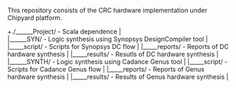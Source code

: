 This repository consists of the CRC hardware implementation under Chipyard platform.

+./______Project/                 - Scala dependence 
  |      
  |______SYN/                     - Logic synthesis using Synopsys DesignCompiler tool
  |      |_____script/            - Scripts for Synopsys DC flow
  |      |_____reports/           - Reports of DC hardware synthesis
  |      |_____results/           - Resutls of DC hardware synthesis
  |
  |______SYNTH/                   - Logic synthesis using Cadance Genus tool
  |      |_____script/            - Scripts for Cadance Genus flow
  |      |_____reports/           - Reports of Genus hardware synthesis
  |      |_____results/           - Results of Genus hardware synthesis
  |
